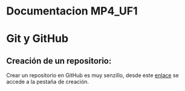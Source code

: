 # Documentacion MP4_UF1

# Git y GitHub
## Creación de un repositorio:
Crear un repositorio en GitHub es muy senzillo, desde este [enlace](https://github.com/new) se accede a la pestaña de creación.

